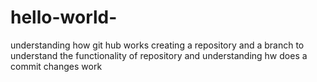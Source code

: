 # hello-world-
understanding how git hub works 
creating a repository and a branch to understand the functionality of repository and understanding hw does a commit changes work 

